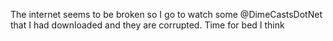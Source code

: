 <!--
id: 191068935
link: http://kevinisom.info/post/191068935/the-internet-seems-to-be-broken-so-i-go-to-watch
slug: the-internet-seems-to-be-broken-so-i-go-to-watch
date: Sat Sep 19 2009 04:09:40 GMT+1200 (NZST)
raw: {"blog_name":"kevinisom","id":191068935,"post_url":"http://kevinisom.info/post/191068935/the-internet-seems-to-be-broken-so-i-go-to-watch","slug":"the-internet-seems-to-be-broken-so-i-go-to-watch","type":"text","date":"2009-09-18 16:09:40 GMT","timestamp":1253290180,"state":"published","format":"html","reblog_key":"kzcPc6DS","tags":[],"short_url":"http://tmblr.co/Zw68YyBOti7","highlighted":[],"feed_item":"http://twitter.com/kev_nz/statuses/4075529738","from_feed_id":"650289","note_count":0,"title":null,"body":"<p>The internet seems to be broken so I go to watch some @DimeCastsDotNet that I had downloaded and they are corrupted. Time for bed I think</p>"}
publish: 2009-09-019
tags: 
title: null
-->


The internet seems to be broken so I go to watch some @DimeCastsDotNet
that I had downloaded and they are corrupted. Time for bed I think



